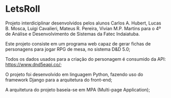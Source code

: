 # LetsRoll

Projeto interdiciplinar desenvolvidos pelos alunos Carlos A. Hubert, Lucas B. Mosca, Luigi Cavalieri, Mateus R. Pereira, Vivian M.P. Martins para o 4º de Análise e Desenvolvimento de Sistemas da Fatec Indaiatuba.

Este projeto consiste em um programa web capaz de gerar fichas de personagens para jogar RPG de mesa, no sistema D&D 5.0;

Todos os dados usados para a criação do personagem é consumido da API: https://www.dnd5eapi.co/;

O projeto foi desenvolvido em linguagem Python, fazendo uso do framework Django para a arquitetura do front-end;

A arquitetura do projeto baseia-se em MPA (Multi-page Application);
